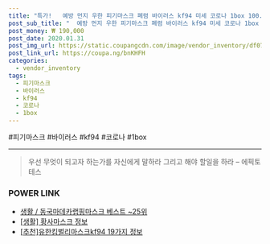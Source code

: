 ```yaml
--- 
title: "특가!   예방 먼지 우한 피기마스크 폐렴 바이러스 kf94 미세 코로나 1box 100..." 
post_sub_title: "  예방 먼지 우한 피기마스크 폐렴 바이러스 kf94 미세 코로나 1box 100개 마스크" 
post_money: ₩ 190,000 
post_date: 2020.01.31 
post_img_url: https://static.coupangcdn.com/image/vendor_inventory/df07/da09e992175f9f91b823bea6d90b51a4eb06453f3f7a90ff5a311a77c98f.png 
post_link_url: https://coupa.ng/bnKHFH 
categories: 
  - vendor_inventory 
tags: 
  - 피기마스크 
  - 바이러스 
  - kf94 
  - 코로나 
  - 1box 
--- 
```

  #피기마스크 #바이러스 #kf94 #코로나 #1box 
<hr> 

> 우선 무엇이 되고자 하는가를 자신에게 말하라 그리고 해야 할일을 하라 – 에픽토테스 


### POWER LINK

* <a href="https://blog.naver.com/santokki14/221784396826" target="_blank">생활 / 동국마데카랩핑마스크 베스트 ~25위</a>
* <a href="https://blog.naver.com/santokki14/221768001435" target="_blank"> [생활] 황사마스크 정보 </a>
* <a href="https://blog.naver.com/fasyy4321/221790030215" target="_blank">[추천]유한킴벌리마스크kf94 19가지 정보</a>
